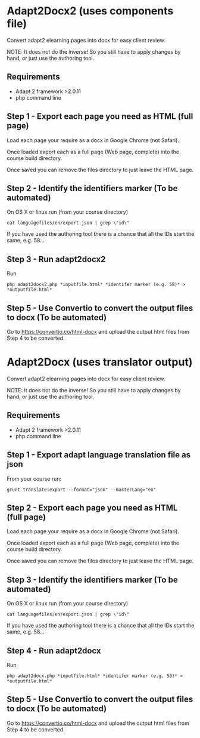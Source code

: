 # Adapt2Docx2 (uses components file)

Convert adapt2 elearning pages into docx for easy client review.

NOTE: It does not do the inverse! So you still have to apply changes by hand, or just use the authoring tool.

## Requirements

* Adapt 2 framework >2.0.11
* php command line

## Step 1 - Export each page you need as HTML (full page)

Load each page your require as a docx in Google Chrome (not Safari).

Once loaded export each as a full page (Web page, complete) into the course build directory.

Once saved you can remove the files directory to just leave the HTML page.

## Step 2 - Identify the identifiers marker (To be automated)

On OS X or linux run (from your course directory)

```cat languagefiles/en/export.json | grep \"id\"```

If you have used the authoring tool there is a chance that all the IDs start the same, e.g. 58...

## Step 3 - Run adapt2docx2

Run

```php adapt2docx2.php *inputfile.html* *identifer marker (e.g. 58)* > *outputfile.html*```

## Step 5 - Use Convertio to convert the output files to docx (To be automated)

Go to https://convertio.co/html-docx and upload the output html files from Step 4 to be converted.


# Adapt2Docx (uses translator output)

Convert adapt2 elearning pages into docx for easy client review.

NOTE: It does not do the inverse! So you still have to apply changes by hand, or just use the authoring tool.

## Requirements

* Adapt 2 framework >2.0.11
* php command line

## Step 1 - Export adapt language translation file as json

From your course run:

```grunt translate:export --format="json" --masterLang="en"```

## Step 2 - Export each page you need as HTML (full page)

Load each page your require as a docx in Google Chrome (not Safari).

Once loaded export each as a full page (Web page, complete) into the course build directory.

Once saved you can remove the files directory to just leave the HTML page.

## Step 3 - Identify the identifiers marker (To be automated)

On OS X or linux run (from your course directory)

```cat languagefiles/en/export.json | grep \"id\"```

If you have used the authoring tool there is a chance that all the IDs start the same, e.g. 58...

## Step 4 - Run adapt2docx

Run

```php adapt2docx.php *inputfile.html* *identifer marker (e.g. 58)* > *outputfile.html*```

## Step 5 - Use Convertio to convert the output files to docx (To be automated)

Go to https://convertio.co/html-docx and upload the output html files from Step 4 to be converted.







